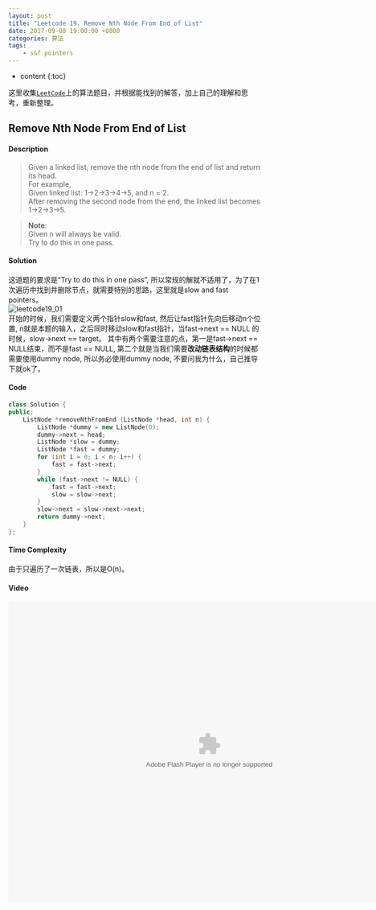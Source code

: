 ```yaml
---
layout: post
title: "Leetcode 19. Remove Nth Node From End of List"
date: 2017-09-08 19:00:00 +0800 
categories: 算法
tags: 
    - s&f pointers
---
```

* content
{:toc}

这里收集[`LeetCode`](https://leetcode.com)上的算法题目，并根据能找到的解答，加上自己的理解和思考，重新整理。

<!-- more -->

## Remove Nth Node From End of List

#### Description

>Given a linked list, remove the nth node from the end of list and return its head.  
For example,  
  Given linked list: 1->2->3->4->5, and n = 2.  
  After removing the second node from the end, the linked list becomes  
  1->2->3->5.

>__Note__:  
Given n will always be valid.  
Try to do this in one pass.

#### Solution

这道题的要求是“Try to do this in one pass”, 所以常规的解就不适用了，为了在1次遍历中找到并删除节点，就需要特别的思路，这里就是slow and fast pointers。  
![leetcode19_01](http://ovwkcbdpf.bkt.clouddn.com/image/leetcode19/leetcode19_01.png)  
开始的时候，我们需要定义两个指针slow和fast, 然后让fast指针先向后移动n个位置, n就是本题的输入，之后同时移动slow和fast指针，当fast->next == NULL 的时候，slow->next == target。
其中有两个需要注意的点，第一是fast->next == NULL结束，而不是fast == NULL, 第二个就是当我们需要**改动链表结构**的时候都需要使用dummy node, 所以务必使用dummy node, 不要问我为什么，自己推导下就ok了。

#### Code
 
```cpp
class Solution {
public:
    ListNode *removeNthFromEnd (ListNode *head, int n) {
        ListNode *dummy = new ListNode(0);
        dummy->next = head;
        ListNode *slow = dummy;
        ListNode *fast = dummy;
        for (int i = 0; i < n; i++) {
            fast = fast->next;
        }
        while (fast->next != NULL) {
            fast = fast->next;
            slow = slow->next;
        }
        slow->next = slow->next->next;
        return dummy->next;
    }
};
```

#### Time Complexity

由于只遍历了一次链表，所以是O(n)。

#### Video

<embed src='http://player.youku.com/player.php/sid/XMjkwMzEwNTAwNA==/v.swf' allowFullScreen='true' quality='high' width='800' height='600' align='middle' allowScriptAccess='always' type='application/x-shockwave-flash' wmode="opaque">
